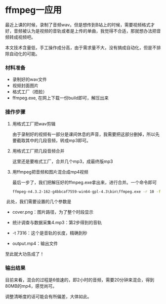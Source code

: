 # ffmpeg一应用

最近上课的时候，录制了音频wav。但是想传到B站上的时候，需要视频格式才好，音频被认为是视频的音轨或者是上传的单曲，我觉得不合适，那就想办法把音频转成视频吧。



本文技术含量低，手工操作成分高，由于需求量不大，没有搞成自动化，但是不排除自动化的可能。

### 材料准备

* 录制好的wav文件
* 视频封面图片
* 格式工厂（捂脸）
* ffmpeg.exe, 在网上下载一份build即可，解压出来

### 操作步骤

1. 用格式工厂把wav剪辑

   由于录制好的视频有一部分是课间休息的声音，我需要把这部分删掉，所以先要截取其中的几段音频，转成mp3即可。

2. 用格式工厂把几段音频合并

   这里还是要格式工厂，合并几个mp3，成最终版mp3

3. 用ffmpeg把音频和图片混合成mp4视频

   最后一步了，我们把解压好的ffmpeg.exe拿出来，进行合并。一个命令即可

   ```bash
   ffmpeg-n4.3.2-162-g4bbcaf7559-win64-gpl-4.3\bin\ffmpeg.exe -r 10 -f image2 -loop 1 -i cover.png -i 统计调查与数据采集4.mp3 -s 1920x1080 -pix_fmt yuvj420p -t 7316 -vcodec libx264 output.mp4
   ```

​    此处，我们需要设置的几个参数是

* cover.png：图片路径，为了整个时段显示

* 统计调查与数据采集4.mp3：第2步得到的音轨

* -t 7316：这个是音轨的长度，精确到秒

* output.mp4：输出文件

至此就大功告成了！

### 输出结果

目前来看，混合的过程是6倍速的，即2小时的音频，需要20分钟来混合，得到80MB的mp4，感觉尚可。

调整清晰度的话可能会有所偏差，大体如此。